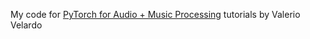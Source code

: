 My code for [PyTorch for Audio + Music Processing](https://youtube.com/playlist?list=PL-wATfeyAMNoirN4idjev6aRu8ISZYVWm&si=14f7CKVIER39uIVP) tutorials by Valerio Velardo

